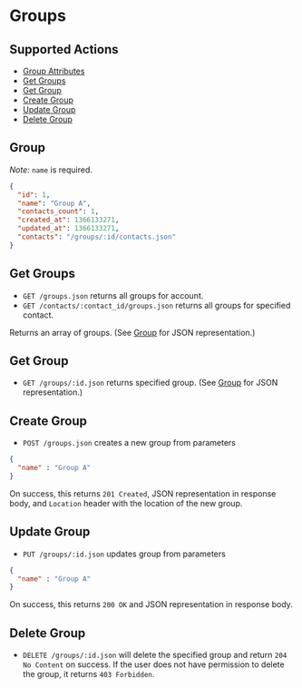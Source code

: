 # Groups

## Supported Actions

* [Group Attributes](#group)
* [Get Groups](#get-groups)
* [Get Group](#get-group)
* [Create Group](#create-group)
* [Update Group](#update-group)
* [Delete Group](#delete-group)

## Group

*Note:* ```name``` is required.

```json
{
  "id": 1,
  "name": "Group A",
  "contacts_count": 1,
  "created_at": 1366133271,
  "updated_at": 1366133271,
  "contacts": "/groups/:id/contacts.json"
}
```

## Get Groups

* ```GET /groups.json``` returns all groups for account.
* ```GET /contacts/:contact_id/groups.json``` returns all groups for specified contact.

Returns an array of groups. (See [Group](#group) for JSON representation.)

## Get Group

 * ```GET /groups/:id.json``` returns specified group. (See [Group](#group) for JSON representation.)

## Create Group

* ```POST /groups.json``` creates a new group from parameters

```json
{
  "name" : "Group A"
}
```

On success, this returns ```201 Created```, JSON representation in response body, and ```Location``` header with the location of the new group.

## Update Group

* ```PUT /groups/:id.json``` updates group from parameters

```json
{
  "name" : "Group A"
}
```

On success, this returns ```200 OK``` and JSON representation in response body.

## Delete Group

* ```DELETE /groups/:id.json``` will delete the specified group and return ```204 No Content``` on success. If the user does not have permission to delete the group, it returns ```403 Forbidden```.
